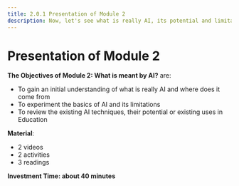```yaml
---
title: 2.0.1 Presentation of Module 2
description: Now, let's see what is really AI, its potential and limitations for education
---
```


# Presentation of Module 2

**The Objectives of Module 2: What is meant by AI?** are:

- To gain an initial understanding of what is really AI and where does it come from
- To experiment the basics of AI and its limitations
- To review the existing AI techniques, their potential or existing uses in Education

**Material**:

- 2 videos
- 2 activities
- 3 readings

**Investment Time: about 40 minutes**
